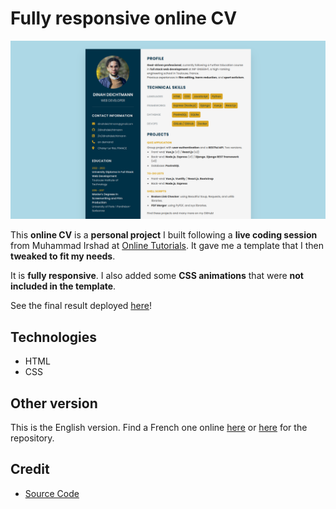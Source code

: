 # Fully responsive online CV

![Home Screen](./assets/cover.png)

This **online CV** is a **personal project** I built following a **live coding session** from Muhammad Irshad at [Online Tutorials](www.onlinetutorialsweb.com). It gave me a template that I then **tweaked to fit my needs**.

It is **fully responsive**. I also added some **CSS animations** that were **not included in the template**.

See the final result deployed [here](https://dinahdeichtmann.github.io/cv-en/)!

## Technologies

- HTML
- CSS

## Other version

This is the English version. Find a French one online [here](https://dinahdeichtmann.github.io/cv-fr/) or [here](https://github.com/dinahdeichtmann/cv-fr) for the repository.

## Credit

- [Source Code](https://www.patreon.com/onlinetutorials)
